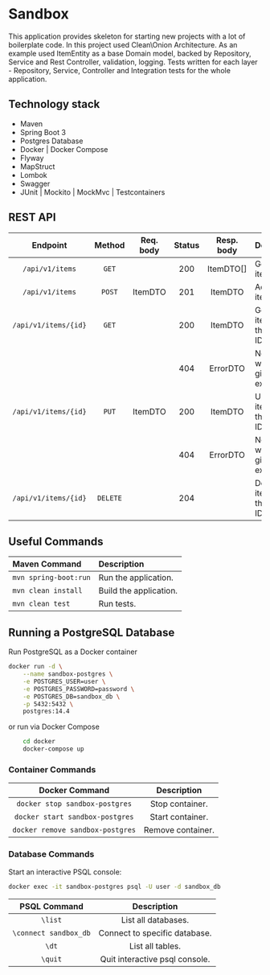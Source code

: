 # Sandbox 

This application provides skeleton for starting new projects with a lot of boilerplate code.
In this project used Clean\Onion Architecture. As an example used ItemEntity as a base Domain model, 
backed by Repository, Service and Rest Controller, validation, logging. 
Tests written for each layer - Repository, Service, Controller and Integration tests for the whole application.

## Technology stack
* Maven
* Spring Boot 3
* Postgres Database
* Docker | Docker Compose
* Flyway
* MapStruct
* Lombok
* Swagger
* JUnit | Mockito | MockMvc | Testcontainers


## REST API

|       Endpoint	       | Method   | Req. body | Status | Resp. body | Description    		   	              |
|:---------------------:|:--------:|:---------:|:------:|:----------:|:-----------------------------------|
|    `/api/v1/items`    | `GET`    |           |  200   | ItemDTO[]  | Get all the items                  |
|    `/api/v1/items`    | `POST`   |  ItemDTO  |  201   |  ItemDTO   | Add a new item                     |
| `/api/v1/items/{id}`  | `GET`    |           |  200   |  ItemDTO   | Get the item with the given ID.    |
|                       |          |           |  404   |  ErrorDTO  | No item with the given ID exists.  |
| `/api/v1/items/{id}`  | `PUT`    |  ItemDTO  |  200   |  ItemDTO   | Update the item with the given ID. |
|                       |          |           |  404   |  ErrorDTO  | No item with the given ID exists.  |
| `/api/v1/items/{id}`  | `DELETE` |           |  204   |            | Delete the item with the given ID. |


## Useful Commands

| Maven Command	             | Description                                   |
|:---------------------------|:----------------------------------------------|
| `mvn spring-boot:run`      | Run the application.                          |
| `mvn clean install`        | Build the application.                        |
| `mvn clean test`           | Run tests.                                    |


## Running a PostgreSQL Database

Run PostgreSQL as a Docker container

```bash
docker run -d \
    --name sandbox-postgres \
    -e POSTGRES_USER=user \
    -e POSTGRES_PASSWORD=password \
    -e POSTGRES_DB=sandbox_db \
    -p 5432:5432 \
    postgres:14.4
```

or run via Docker Compose
```bash  
    cd docker
    docker-compose up
```

### Container Commands

| Docker Command	              | Description       |
|:-------------------------------:|:-----------------:|
| `docker stop sandbox-postgres`   | Stop container.   |
| `docker start sandbox-postgres`  | Start container.  |
| `docker remove sandbox-postgres` | Remove container. |

### Database Commands

Start an interactive PSQL console:

```bash
docker exec -it sandbox-postgres psql -U user -d sandbox_db
```

|     PSQL Command	     | Description                    |
|:---------------------:|:------------------------------:|
|        `\list`        | List all databases.            |
| `\connect sandbox_db` | Connect to specific database.  |
|         `\dt`         | List all tables.               |
|        `\quit`        | Quit interactive psql console. |
